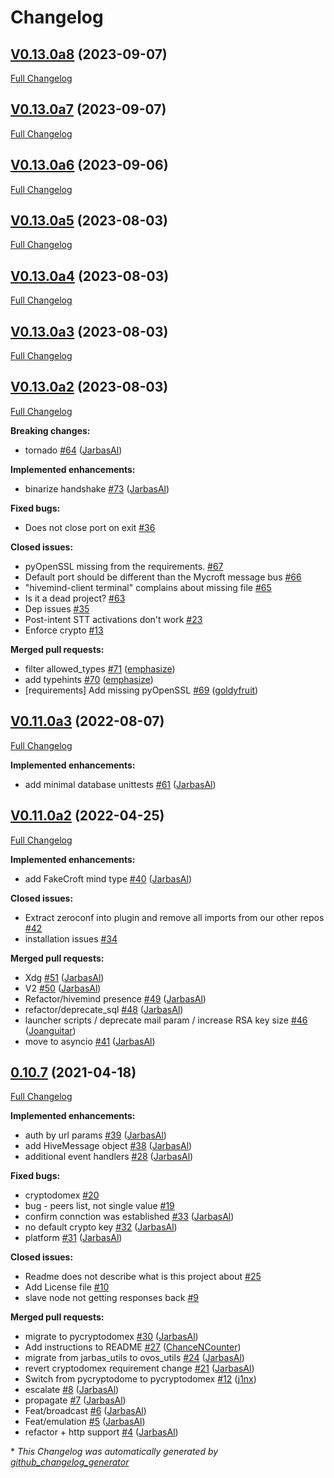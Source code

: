 # Changelog

## [V0.13.0a8](https://github.com/JarbasHiveMind/HiveMind-core/tree/V0.13.0a8) (2023-09-07)

[Full Changelog](https://github.com/JarbasHiveMind/HiveMind-core/compare/V0.13.0a7...V0.13.0a8)

## [V0.13.0a7](https://github.com/JarbasHiveMind/HiveMind-core/tree/V0.13.0a7) (2023-09-07)

[Full Changelog](https://github.com/JarbasHiveMind/HiveMind-core/compare/V0.13.0a6...V0.13.0a7)

## [V0.13.0a6](https://github.com/JarbasHiveMind/HiveMind-core/tree/V0.13.0a6) (2023-09-06)

[Full Changelog](https://github.com/JarbasHiveMind/HiveMind-core/compare/V0.13.0a5...V0.13.0a6)

## [V0.13.0a5](https://github.com/JarbasHiveMind/HiveMind-core/tree/V0.13.0a5) (2023-08-03)

[Full Changelog](https://github.com/JarbasHiveMind/HiveMind-core/compare/V0.13.0a4...V0.13.0a5)

## [V0.13.0a4](https://github.com/JarbasHiveMind/HiveMind-core/tree/V0.13.0a4) (2023-08-03)

[Full Changelog](https://github.com/JarbasHiveMind/HiveMind-core/compare/V0.13.0a3...V0.13.0a4)

## [V0.13.0a3](https://github.com/JarbasHiveMind/HiveMind-core/tree/V0.13.0a3) (2023-08-03)

[Full Changelog](https://github.com/JarbasHiveMind/HiveMind-core/compare/V0.13.0a2...V0.13.0a3)

## [V0.13.0a2](https://github.com/JarbasHiveMind/HiveMind-core/tree/V0.13.0a2) (2023-08-03)

[Full Changelog](https://github.com/JarbasHiveMind/HiveMind-core/compare/V0.11.0a3...V0.13.0a2)

**Breaking changes:**

- tornado [\#64](https://github.com/JarbasHiveMind/HiveMind-core/pull/64) ([JarbasAl](https://github.com/JarbasAl))

**Implemented enhancements:**

- binarize handshake [\#73](https://github.com/JarbasHiveMind/HiveMind-core/pull/73) ([JarbasAl](https://github.com/JarbasAl))

**Fixed bugs:**

- Does not close port on exit [\#36](https://github.com/JarbasHiveMind/HiveMind-core/issues/36)

**Closed issues:**

- pyOpenSSL missing from the requirements. [\#67](https://github.com/JarbasHiveMind/HiveMind-core/issues/67)
- Default port should be different than the Mycroft message bus [\#66](https://github.com/JarbasHiveMind/HiveMind-core/issues/66)
- "hivemind-client terminal" complains about missing file [\#65](https://github.com/JarbasHiveMind/HiveMind-core/issues/65)
- Is it a dead project? [\#63](https://github.com/JarbasHiveMind/HiveMind-core/issues/63)
- Dep issues [\#35](https://github.com/JarbasHiveMind/HiveMind-core/issues/35)
- Post-intent STT activations don't work [\#23](https://github.com/JarbasHiveMind/HiveMind-core/issues/23)
- Enforce crypto [\#13](https://github.com/JarbasHiveMind/HiveMind-core/issues/13)

**Merged pull requests:**

- filter allowed\_types [\#71](https://github.com/JarbasHiveMind/HiveMind-core/pull/71) ([emphasize](https://github.com/emphasize))
- add typehints [\#70](https://github.com/JarbasHiveMind/HiveMind-core/pull/70) ([emphasize](https://github.com/emphasize))
- \[requirements\] Add missing pyOpenSSL [\#69](https://github.com/JarbasHiveMind/HiveMind-core/pull/69) ([goldyfruit](https://github.com/goldyfruit))

## [V0.11.0a3](https://github.com/JarbasHiveMind/HiveMind-core/tree/V0.11.0a3) (2022-08-07)

[Full Changelog](https://github.com/JarbasHiveMind/HiveMind-core/compare/V0.11.0a2...V0.11.0a3)

**Implemented enhancements:**

- add minimal database unittests [\#61](https://github.com/JarbasHiveMind/HiveMind-core/pull/61) ([JarbasAl](https://github.com/JarbasAl))

## [V0.11.0a2](https://github.com/JarbasHiveMind/HiveMind-core/tree/V0.11.0a2) (2022-04-25)

[Full Changelog](https://github.com/JarbasHiveMind/HiveMind-core/compare/0.10.7...V0.11.0a2)

**Implemented enhancements:**

- add FakeCroft mind type [\#40](https://github.com/JarbasHiveMind/HiveMind-core/pull/40) ([JarbasAl](https://github.com/JarbasAl))

**Closed issues:**

- Extract zeroconf into plugin and remove all imports from our other repos [\#42](https://github.com/JarbasHiveMind/HiveMind-core/issues/42)
- installation issues [\#34](https://github.com/JarbasHiveMind/HiveMind-core/issues/34)

**Merged pull requests:**

- Xdg [\#51](https://github.com/JarbasHiveMind/HiveMind-core/pull/51) ([JarbasAl](https://github.com/JarbasAl))
- V2 [\#50](https://github.com/JarbasHiveMind/HiveMind-core/pull/50) ([JarbasAl](https://github.com/JarbasAl))
- Refactor/hivemind presence [\#49](https://github.com/JarbasHiveMind/HiveMind-core/pull/49) ([JarbasAl](https://github.com/JarbasAl))
- refactor/deprecate\_sql [\#48](https://github.com/JarbasHiveMind/HiveMind-core/pull/48) ([JarbasAl](https://github.com/JarbasAl))
- launcher scripts / deprecate mail param / increase RSA key size [\#46](https://github.com/JarbasHiveMind/HiveMind-core/pull/46) ([Joanguitar](https://github.com/Joanguitar))
- move to asyncio [\#41](https://github.com/JarbasHiveMind/HiveMind-core/pull/41) ([JarbasAl](https://github.com/JarbasAl))

## [0.10.7](https://github.com/JarbasHiveMind/HiveMind-core/tree/0.10.7) (2021-04-18)

[Full Changelog](https://github.com/JarbasHiveMind/HiveMind-core/compare/66e6f7f991347ceed423f4cfd0a78ba17dc413e9...0.10.7)

**Implemented enhancements:**

- auth by url params [\#39](https://github.com/JarbasHiveMind/HiveMind-core/pull/39) ([JarbasAl](https://github.com/JarbasAl))
- add HiveMessage object [\#38](https://github.com/JarbasHiveMind/HiveMind-core/pull/38) ([JarbasAl](https://github.com/JarbasAl))
- additional event handlers [\#28](https://github.com/JarbasHiveMind/HiveMind-core/pull/28) ([JarbasAl](https://github.com/JarbasAl))

**Fixed bugs:**

- cryptodomex [\#20](https://github.com/JarbasHiveMind/HiveMind-core/issues/20)
- bug - peers list, not single value [\#19](https://github.com/JarbasHiveMind/HiveMind-core/issues/19)
- confirm connction was established [\#33](https://github.com/JarbasHiveMind/HiveMind-core/pull/33) ([JarbasAl](https://github.com/JarbasAl))
- no default crypto key [\#32](https://github.com/JarbasHiveMind/HiveMind-core/pull/32) ([JarbasAl](https://github.com/JarbasAl))
- platform [\#31](https://github.com/JarbasHiveMind/HiveMind-core/pull/31) ([JarbasAl](https://github.com/JarbasAl))

**Closed issues:**

- Readme does not describe what is this project about [\#25](https://github.com/JarbasHiveMind/HiveMind-core/issues/25)
- Add License file [\#10](https://github.com/JarbasHiveMind/HiveMind-core/issues/10)
- slave node not getting responses back [\#9](https://github.com/JarbasHiveMind/HiveMind-core/issues/9)

**Merged pull requests:**

- migrate to pycryptodomex [\#30](https://github.com/JarbasHiveMind/HiveMind-core/pull/30) ([JarbasAl](https://github.com/JarbasAl))
- Add instructions to README [\#27](https://github.com/JarbasHiveMind/HiveMind-core/pull/27) ([ChanceNCounter](https://github.com/ChanceNCounter))
- migrate from jarbas\_utils to ovos\_utils [\#24](https://github.com/JarbasHiveMind/HiveMind-core/pull/24) ([JarbasAl](https://github.com/JarbasAl))
- revert cryptodomex requirement change [\#21](https://github.com/JarbasHiveMind/HiveMind-core/pull/21) ([JarbasAl](https://github.com/JarbasAl))
- Switch from pycryptodome to pycryptodomex [\#12](https://github.com/JarbasHiveMind/HiveMind-core/pull/12) ([j1nx](https://github.com/j1nx))
- escalate [\#8](https://github.com/JarbasHiveMind/HiveMind-core/pull/8) ([JarbasAl](https://github.com/JarbasAl))
- propagate [\#7](https://github.com/JarbasHiveMind/HiveMind-core/pull/7) ([JarbasAl](https://github.com/JarbasAl))
- Feat/broadcast [\#6](https://github.com/JarbasHiveMind/HiveMind-core/pull/6) ([JarbasAl](https://github.com/JarbasAl))
- Feat/emulation [\#5](https://github.com/JarbasHiveMind/HiveMind-core/pull/5) ([JarbasAl](https://github.com/JarbasAl))
- refactor + http support [\#4](https://github.com/JarbasHiveMind/HiveMind-core/pull/4) ([JarbasAl](https://github.com/JarbasAl))



\* *This Changelog was automatically generated by [github_changelog_generator](https://github.com/github-changelog-generator/github-changelog-generator)*
